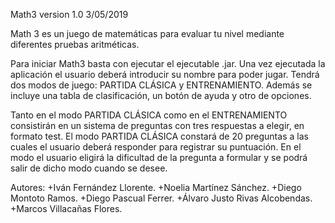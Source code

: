Math3 version 1.0   3/05/2019

Math 3 es un juego de matemáticas para evaluar tu nivel mediante diferentes pruebas aritméticas.

Para iniciar Math3 basta con ejecutar el ejecutable .jar.
Una vez ejecutada la aplicación el usuario deberá introducir su nombre para poder jugar. Tendrá dos modos de juego: PARTIDA CLÁSICA y ENTRENAMIENTO. Además se incluye una tabla de clasificación, un botón de ayuda y otro de opciones.

Tanto en el modo PARTIDA CLÁSICA como en el ENTRENAMIENTO consistirán en un sistema de preguntas con tres respuestas a elegir, en formato test. El modo PARTIDA CLÁSICA constará de 20 preguntas a las cuales el usuario deberá responder para registrar su puntuación. En el modo el usuario eligirá la dificultad de la pregunta a formular y se podrá salir de dicho modo cuando se desee.

Autores:
  +Iván Fernández Llorente.
  +Noelia Martínez Sánchez.
  +Diego Montoto Ramos.
  +Diego Pascual Ferrer.
  +Álvaro Justo Rivas Alcobendas.
  +Marcos Villacañas Flores.
